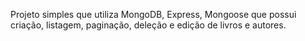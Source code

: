Projeto simples que utiliza MongoDB, Express, Mongoose que possui criação, listagem, paginação, deleção e edição de livros e autores.
